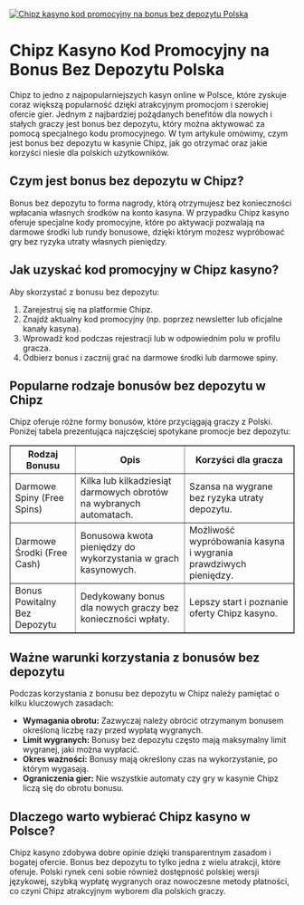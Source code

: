 [![Chipz kasyno kod promocyjny na bonus bez depozytu Polska](https://123-caf.pages.dev/gitsignup.png)](https://vrmoo.ru/Bt82HjjY)

<h1>Chipz Kasyno Kod Promocyjny na Bonus Bez Depozytu Polska</h1> <p>Chipz to jedno z najpopularniejszych kasyn online w Polsce, które zyskuje coraz większą popularność dzięki atrakcyjnym promocjom i szerokiej ofercie gier. Jednym z najbardziej pożądanych benefitów dla nowych i stałych graczy jest bonus bez depozytu, który można aktywować za pomocą specjalnego kodu promocyjnego. W tym artykule omówimy, czym jest bonus bez depozytu w kasynie Chipz, jak go otrzymać oraz jakie korzyści niesie dla polskich użytkowników.</p>  <h2>Czym jest bonus bez depozytu w Chipz?</h2> <p>Bonus bez depozytu to forma nagrody, którą otrzymujesz bez konieczności wpłacania własnych środków na konto kasyna. W przypadku Chipz kasyno oferuje specjalne kody promocyjne, które po aktywacji pozwalają na darmowe środki lub rundy bonusowe, dzięki którym możesz wypróbować gry bez ryzyka utraty własnych pieniędzy.</p>  <h2>Jak uzyskać kod promocyjny w Chipz kasyno?</h2> <p>Aby skorzystać z bonusu bez depozytu:</p> <ol>   <li>Zarejestruj się na platformie Chipz.</li>   <li>Znajdź aktualny kod promocyjny (np. poprzez newsletter lub oficjalne kanały kasyna).</li>   <li>Wprowadź kod podczas rejestracji lub w odpowiednim polu w profilu gracza.</li>   <li>Odbierz bonus i zacznij grać na darmowe środki lub darmowe spiny.</li> </ol>  <h2>Popularne rodzaje bonusów bez depozytu w Chipz</h2> <p>Chipz oferuje różne formy bonusów, które przyciągają graczy z Polski. Poniżej tabela prezentująca najczęściej spotykane promocje bez depozytu:</p> <table border="1" cellspacing="0" cellpadding="8">   <thead>     <tr>       <th>Rodzaj Bonusu</th>       <th>Opis</th>       <th>Korzyści dla gracza</th>     </tr>   </thead>   <tbody>     <tr>       <td>Darmowe Spiny (Free Spins)</td>       <td>Kilka lub kilkadziesiąt darmowych obrotów na wybranych automatach.</td>       <td>Szansa na wygrane bez ryzyka utraty depozytu.</td>     </tr>     <tr>       <td>Darmowe Środki (Free Cash)</td>       <td>Bonusowa kwota pieniędzy do wykorzystania w grach kasynowych.</td>       <td>Możliwość wypróbowania kasyna i wygrania prawdziwych pieniędzy.</td>     </tr>     <tr>       <td>Bonus Powitalny Bez Depozytu</td>       <td>Dedykowany bonus dla nowych graczy bez konieczności wpłaty.</td>       <td>Lepszy start i poznanie oferty Chipz kasyno.</td>     </tr>   </tbody> </table>  <h2>Ważne warunki korzystania z bonusów bez depozytu</h2> <p>Podczas korzystania z bonusu bez depozytu w Chipz należy pamiętać o kilku kluczowych zasadach:</p> <ul>   <li><strong>Wymagania obrotu:</strong> Zazwyczaj należy obrócić otrzymanym bonusem określoną liczbę razy przed wypłatą wygranych.</li>   <li><strong>Limit wygranych:</strong> Bonusy bez depozytu często mają maksymalny limit wygranej, jaki można wypłacić.</li>   <li><strong>Okres ważności:</strong> Bonusy mają określony czas na wykorzystanie, po którym wygasają.</li>   <li><strong>Ograniczenia gier:</strong> Nie wszystkie automaty czy gry w kasynie Chipz liczą się do obrotu bonusu.</li> </ul>  <h2>Dlaczego warto wybierać Chipz kasyno w Polsce?</h2> <p>Chipz kasyno zdobywa dobre opinie dzięki transparentnym zasadom i bogatej ofercie. Bonus bez depozytu to tylko jedna z wielu atrakcji, które oferuje. Polski rynek ceni sobie również dostępność polskiej wersji językowej, szybką wypłatę wygranych oraz nowoczesne metody płatności, co czyni Chipz atrakcyjnym wyborem dla polskich graczy.</p>